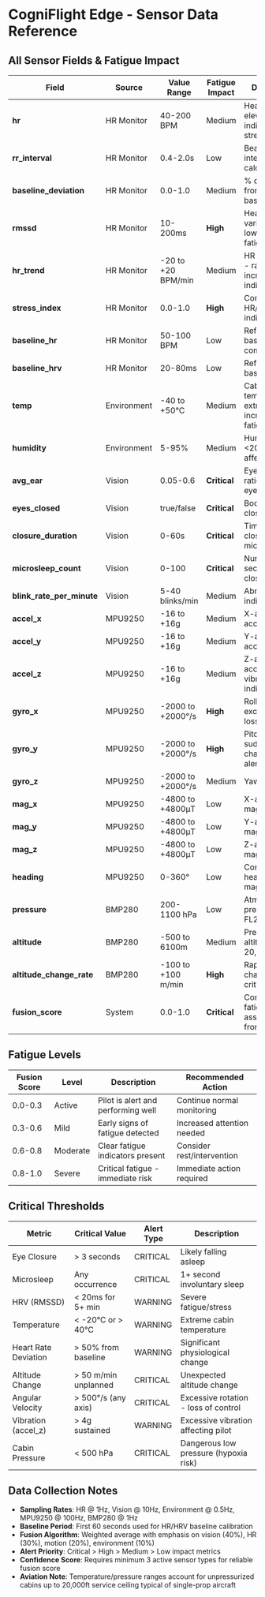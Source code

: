 # CogniFlight Edge - Sensor Data Reference

## All Sensor Fields & Fatigue Impact

| Field                     | Source      | Value Range        | Fatigue Impact | Description                                      |
| ------------------------- | ----------- | ------------------ | -------------- | ------------------------------------------------ |
| **hr**                    | HR Monitor  | 40-200 BPM         | Medium         | Heart rate - elevated indicates stress/alertness |
| **rr_interval**           | HR Monitor  | 0.4-2.0s           | Low            | Beat-to-beat interval for HRV calculation        |
| **baseline_deviation**    | HR Monitor  | 0.0-1.0            | Medium         | % deviation from pilot's baseline HR             |
| **rmssd**                 | HR Monitor  | 10-200ms           | **High**       | Heart rate variability - lower = more fatigued   |
| **hr_trend**              | HR Monitor  | -20 to +20 BPM/min | Medium         | HR change rate - rapid increases indicate stress |
| **stress_index**          | HR Monitor  | 0.0-1.0            | **High**       | Combined HR/HRV stress indicator                 |
| **baseline_hr**           | HR Monitor  | 50-100 BPM         | Low            | Reference baseline for comparison                |
| **baseline_hrv**          | HR Monitor  | 20-80ms            | Low            | Reference HRV baseline                           |
| **temp**                  | Environment | -40 to +50°C       | Medium         | Cabin temperature - extremes increase fatigue    |
| **humidity**              | Environment | 5-95%              | Medium         | Humidity - <20% or >80% affects comfort          |
| **avg_ear**               | Vision      | 0.05-0.6           | **Critical**   | Eye aspect ratio - <0.20 = eyes closing          |
| **eyes_closed**           | Vision      | true/false         | **Critical**   | Boolean eye closure state                        |
| **closure_duration**      | Vision      | 0-60s              | **Critical**   | Time eyes stay closed - >1s = microsleep         |
| **microsleep_count**      | Vision      | 0-100              | **Critical**   | Number of 1+ second eye closures                 |
| **blink_rate_per_minute** | Vision      | 5-40 blinks/min    | Medium         | Abnormal rates indicate fatigue                  |
| **accel_x**               | MPU9250     | -16 to +16g        | Medium         | X-axis acceleration                              |
| **accel_y**               | MPU9250     | -16 to +16g        | Medium         | Y-axis acceleration                              |
| **accel_z**               | MPU9250     | -16 to +16g        | Medium         | Z-axis acceleration - vibration indicator        |
| **gyro_x**                | MPU9250     | -2000 to +2000°/s  | **High**       | Roll rate - excessive = loss of control          |
| **gyro_y**                | MPU9250     | -2000 to +2000°/s  | **High**       | Pitch rate - sudden changes = alertness issue    |
| **gyro_z**                | MPU9250     | -2000 to +2000°/s  | Medium         | Yaw rate                                          |
| **mag_x**                 | MPU9250     | -4800 to +4800μT   | Low            | X-axis magnetic field                            |
| **mag_y**                 | MPU9250     | -4800 to +4800μT   | Low            | Y-axis magnetic field                            |
| **mag_z**                 | MPU9250     | -4800 to +4800μT   | Low            | Z-axis magnetic field                            |
| **heading**               | MPU9250     | 0-360°             | Low            | Compass heading from magnetometer                |
| **pressure**              | BMP280      | 200-1100 hPa       | Low            | Atmospheric pressure (up to FL200)               |
| **altitude**              | BMP280      | -500 to 6100m      | Medium         | Pressure altitude (up to 20,000 ft)              |
| **altitude_change_rate**  | BMP280      | -100 to +100 m/min | **High**       | Rapid altitude changes = critical situation      |
| **fusion_score**          | System      | 0.0-1.0            | **Critical**   | Combined fatigue assessment from all sensors     |

## Fatigue Levels

| Fusion Score | Level    | Description                           | Recommended Action         |
| ------------ | -------- | ------------------------------------- | -------------------------- |
| 0.0-0.3      | Active   | Pilot is alert and performing well   | Continue normal monitoring |
| 0.3-0.6      | Mild     | Early signs of fatigue detected       | Increased attention needed |
| 0.6-0.8      | Moderate | Clear fatigue indicators present      | Consider rest/intervention |
| 0.8-1.0      | Severe   | Critical fatigue - immediate risk    | Immediate action required  |

## Critical Thresholds

| Metric                | Critical Value       | Alert Type | Description                           |
| -------------------- | -------------------- | ---------- | ------------------------------------- |
| Eye Closure          | > 3 seconds          | CRITICAL   | Likely falling asleep                |
| Microsleep           | Any occurrence       | CRITICAL   | 1+ second involuntary sleep          |
| HRV (RMSSD)          | < 20ms for 5+ min    | WARNING    | Severe fatigue/stress                |
| Temperature          | < -20°C or > 40°C    | WARNING    | Extreme cabin temperature             |
| Heart Rate Deviation | > 50% from baseline  | WARNING    | Significant physiological change      |
| Altitude Change      | > 50 m/min unplanned | CRITICAL   | Unexpected altitude change            |
| Angular Velocity     | > 500°/s (any axis)  | CRITICAL   | Excessive rotation - loss of control  |
| Vibration (accel_z)  | > 4g sustained       | WARNING    | Excessive vibration affecting pilot   |
| Cabin Pressure       | < 500 hPa            | CRITICAL   | Dangerous low pressure (hypoxia risk) |

## Data Collection Notes

- **Sampling Rates**: HR @ 1Hz, Vision @ 10Hz, Environment @ 0.5Hz, MPU9250 @ 100Hz, BMP280 @ 1Hz
- **Baseline Period**: First 60 seconds used for HR/HRV baseline calibration
- **Fusion Algorithm**: Weighted average with emphasis on vision (40%), HR (30%), motion (20%), environment (10%)
- **Alert Priority**: Critical > High > Medium > Low impact metrics
- **Confidence Score**: Requires minimum 3 active sensor types for reliable fusion score
- **Aviation Note**: Temperature/pressure ranges account for unpressurized cabins up to 20,000ft service ceiling typical of single-prop aircraft
